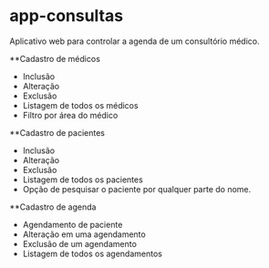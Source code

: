 # app-consultas
Aplicativo web para controlar a agenda de um consultório médico.

**Cadastro de médicos
* Inclusão
* Alteração
* Exclusão
* Listagem de todos os médicos
* Filtro por área do médico

**Cadastro de pacientes
* Inclusão
* Alteração
* Exclusão
* Listagem de todos os pacientes
* Opção de pesquisar o paciente por qualquer parte do nome.

**Cadastro de agenda
* Agendamento de paciente
* Alteração em uma agendamento
* Exclusão de um agendamento
* Listagem de todos os agendamentos
